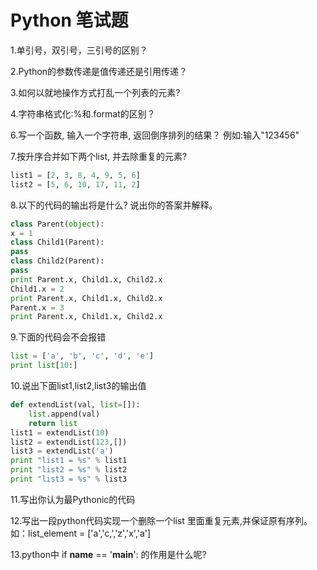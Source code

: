 # Python 笔试题

1.单引号，双引号，三引号的区别？









2.Python的参数传递是值传递还是引用传递？









3.如何以就地操作方式打乱一个列表的元素?









4.字符串格式化:%和.format的区别？











6.写一个函数, 输入一个字符串, 返回倒序排列的结果？
例如:输入"123456"









7.按升序合并如下两个list, 并去除重复的元素?

```python
list1 = [2, 3, 8, 4, 9, 5, 6]
list2 = [5, 6, 10, 17, 11, 2]
```











8.以下的代码的输出将是什么? 说出你的答案并解释。

```python
class Parent(object):
x = 1
class Child1(Parent):
pass
class Child2(Parent):
pass
print Parent.x, Child1.x, Child2.x
Child1.x = 2
print Parent.x, Child1.x, Child2.x
Parent.x = 3
print Parent.x, Child1.x, Child2.x
```









9.下面的代码会不会报错

```python
list = ['a', 'b', 'c', 'd', 'e']
print list[10:]
```







10.说出下面list1,list2,list3的输出值

```python
def extendList(val, list=[]):
    list.append(val)
    return list
list1 = extendList(10)
list2 = extendList(123,[])
list3 = extendList('a')
print "list1 = %s" % list1
print "list2 = %s" % list2
print "list3 = %s" % list3
```







11.写出你认为最Pythonic的代码













12.写出一段python代码实现一个删除一个list 里面重复元素,并保证原有序列。
如：list_element = ['a','c,','z','x','a'] 









13.python中 if __name__ == '__main__': 的作用是什么呢?
